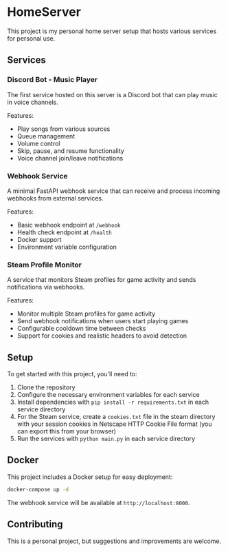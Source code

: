 # HomeServer

This project is my personal home server setup that hosts various services for personal use.

## Services

### Discord Bot - Music Player

The first service hosted on this server is a Discord bot that can play music in voice channels. 

Features:
- Play songs from various sources
- Queue management
- Volume control
- Skip, pause, and resume functionality
- Voice channel join/leave notifications

### Webhook Service

A minimal FastAPI webhook service that can receive and process incoming webhooks from external services.

Features:
- Basic webhook endpoint at `/webhook`
- Health check endpoint at `/health`
- Docker support
- Environment variable configuration

### Steam Profile Monitor

A service that monitors Steam profiles for game activity and sends notifications via webhooks.

Features:
- Monitor multiple Steam profiles for game activity
- Send webhook notifications when users start playing games
- Configurable cooldown time between checks
- Support for cookies and realistic headers to avoid detection

## Setup

To get started with this project, you'll need to:

1. Clone the repository
2. Configure the necessary environment variables for each service
3. Install dependencies with `pip install -r requirements.txt` in each service directory
4. For the Steam service, create a `cookies.txt` file in the steam directory with your session cookies in Netscape HTTP Cookie File format (you can export this from your browser)
5. Run the services with `python main.py` in each service directory

## Docker

This project includes a Docker setup for easy deployment:

```bash
docker-compose up -d
```

The webhook service will be available at `http://localhost:8000`.

## Contributing

This is a personal project, but suggestions and improvements are welcome.